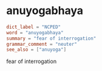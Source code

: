 # anuyogabhaya

``` toml
dict_label = "NCPED"
word = "anuyogabhaya"
summary = "fear of interrogation"
grammar_comment = "neuter"
see_also = ["anuyoga"]
```

fear of interrogation

